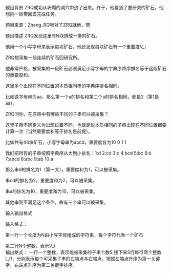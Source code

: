 题目背景
ZRQ成功从坍塌的洞穴中逃了出来。终于，他看到了要研究的矿石。他想挑一些带回去完成任务。

题目来源：Zhang_RQ哦对了ZRQ就他，嗯

题目描述
ZRQ发现这里有N块排成一排的矿石。

他用一个小写字母来表示每块矿石，他还发现每块矿石有一个重要度V_i

ZRQ想采集一段连续的矿石回研究所。

他非常严格，被采集的一段矿石必须满足小写字母的字典序降序排名等于这段矿石的重要度和。

这里多个出现在不同位置的本质相同串的字典序排名相同。

比如说字母串为aa，那么第一个a的排名和第二个a的排名相同，都是2（第1是aa）。

ZRQ问你，在原串中有哪些不同的子串可以被采集？

这里子串不同定义为出现位置不同，也就是说本质相同的子串出现在不同位置都要计算一次（当然重要度和等于排名是前提）。

比如共有44块矿石，小写字母串为abcd，重要度各为10 0 1 1

我们把所有的子串按照字典序从大到小排名：1:d 2:cd 3:c 4:bcd 5:bc 6:b 7:abcd 8:abc 9:ab 10:a

那么串d的排名为1（第一大），重要度和为1，可以被采集。

串cd的排名为2，重要度和为2，可以被采集。

串a的排名为10，重要度和为10，可以被采集。

其他串则不满足这个条件，故有三个串可以被采集。

输入输出格式

输入格式：

第一行一个长度为N由小写字母组成的字符串，每个字符代表一个矿石

第二行N个整数，表示V_i
​	 
输出格式：
一行一个整数，表示能被采集的子串个数S
接下来S行每行两个整数L,R，分别表示每个可采集子串的左端点与右端点，按照左端点升序为第一关键字，右端点升序为第二关键字排序。
